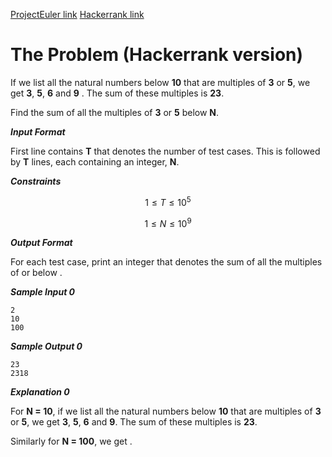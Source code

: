 [ProjectEuler link](https://projecteuler.net/problem=1)
[Hackerrank link](https://www.hackerrank.com/contests/projecteuler/challenges/euler001/problem?isFullScreen=true)

# The Problem (Hackerrank version)

If we list all the natural numbers below **10** that are multiples of **3** or **5**, we get **3**, **5**, **6** and **9** . The sum of these multiples is **23**.

Find the sum of all the multiples of **3** or **5** below **N**.

***Input Format***

First line contains **T** that denotes the number of test cases. This is followed by **T** lines, each containing an integer, **N**.

***Constraints***

```math
1 \le T \le 10^5
```
```math
1 \le N \le 10^9
```

***Output Format***

For each test case, print an integer that denotes the sum of all the multiples of  or  below .

***Sample Input 0***
```
2
10
100
```
***Sample Output 0***
```
23
2318
```
***Explanation 0***

For **N = 10**, if we list all the natural numbers below **10** that are multiples of **3** or **5**, we get **3**, **5**, **6** and **9**. The sum of these multiples is **23**.

Similarly for **N = 100**, we get .
